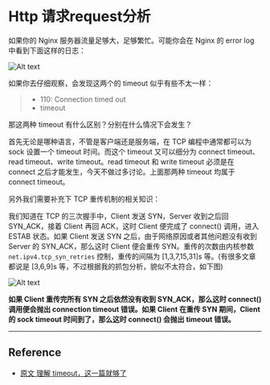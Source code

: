# Http 请求request分析

如果你的 Nginx 服务器流量足够大，足够繁忙。可能你会在 Nginx 的 error log 中看到下面这样的日志：

![Alt text](https://ms2008.github.io/img/in-post/nginx\_timeout.png)

如果你去仔细观察，会发现这两个的 timeout 似乎有些不太一样：

> * 110: Connection timed out
> * timeout

那这两种 timeout 有什么区别？分别在什么情况下会发生？

首先无论是哪种语言，不管是客户端还是服务端，在 TCP 编程中通常都可以为 sock 设置一个 timeout 时间。而这个 timeout 又可以细分为 connect timeout、read timeout、write timeout。read timeout 和 write timeout 必须是在 connect 之后才能发生，今天不做过多讨论。上面那两种 timeout 均属于 connect timeout。

另外我们需要补充下 TCP 重传机制的相关知识：

我们知道在 TCP 的三次握手中，Client 发送 SYN，Server 收到之后回 SYN\_ACK，接着 Client 再回 ACK，这时 Client 便完成了 connect() 调用，进入 ESTAB 状态。如果 Client 发送 SYN 之后，由于网络原因或者其他问题没有收到 Server 的 SYN\_ACK，那么这时 Client 便会重传 SYN。重传的次数由内核参数 `net.ipv4.tcp_syn_retries` 控制，重传的间隔为 \[1,3,7,15,31]s 等。(有很多文章都说是 \[3,6,9]s 等，不过根据我的抓包分析，貌似不太符合，如下图)

![Alt text](https://ms2008.github.io/img/in-post/syn\_retry.png)

**如果 Client 重传完所有 SYN 之后依然没有收到 SYN\_ACK，那么这时 connect() 调用便会抛出 connection timeout 错误。如果 Client 在重传 SYN 期间，Client 的 sock timeout 时间到了，那么这时 connect() 会抛出 timeout 错误。**

****

## **Reference**

* [原文 理解 timeout，这一篇就够了](https://ms2008.github.io/2017/04/14/tcp-timeout/)
